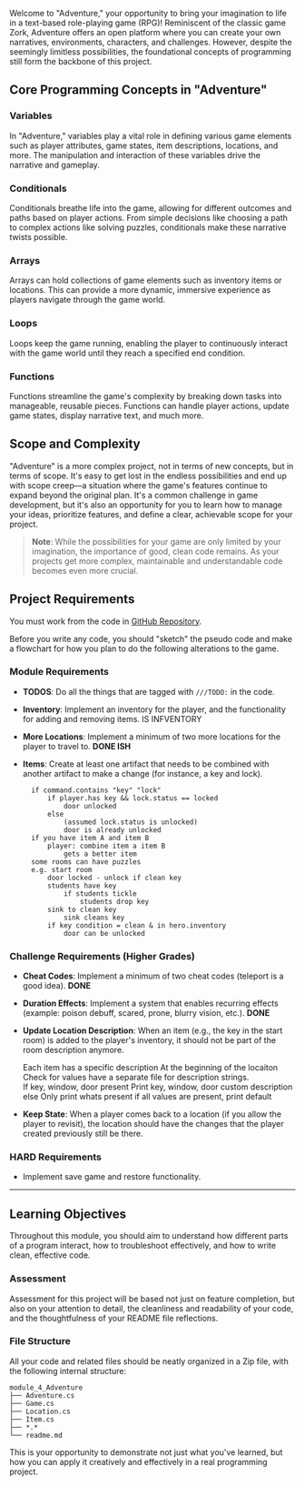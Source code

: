 Welcome to "Adventure," your opportunity to bring your imagination to life in a text-based role-playing game (RPG)! Reminiscent of the classic game Zork, Adventure offers an open platform where you can create your own narratives, environments, characters, and challenges. However, despite the seemingly limitless possibilities, the foundational concepts of programming still form the backbone of this project.

## Core Programming Concepts in "Adventure"

### Variables

In "Adventure," variables play a vital role in defining various game elements such as player attributes, game states, item descriptions, locations, and more. The manipulation and interaction of these variables drive the narrative and gameplay.

### Conditionals

Conditionals breathe life into the game, allowing for different outcomes and paths based on player actions. From simple decisions like choosing a path to complex actions like solving puzzles, conditionals make these narrative twists possible.

### Arrays

Arrays can hold collections of game elements such as inventory items or locations. This can provide a more dynamic, immersive experience as players navigate through the game world.

### Loops

Loops keep the game running, enabling the player to continuously interact with the game world until they reach a specified end condition.

### Functions

Functions streamline the game's complexity by breaking down tasks into manageable, reusable pieces. Functions can handle player actions, update game states, display narrative text, and much more.

## Scope and Complexity

"Adventure" is a more complex project, not in terms of new concepts, but in terms of scope. It's easy to get lost in the endless possibilities and end up with scope creep—a situation where the game's features continue to expand beyond the original plan. It's a common challenge in game development, but it's also an opportunity for you to learn how to manage your ideas, prioritize features, and define a clear, achievable scope for your project.

> **Note**: While the possibilities for your game are only limited by your imagination, the importance of good, clean code remains. As your projects get more complex, maintainable and understandable code becomes even more crucial.

## Project Requirements

You must work from the code in [GitHub Repository](https://github.com/CodeCraftCurriculum-I/module_4_adventure).

Before you write any code, you should "sketch" the pseudo code and make a flowchart for how you plan to do the following alterations to the game.

### Module Requirements

- **TODOS**: Do all the things that are tagged with `///TODO:` in the code.
- **Inventory**: Implement an inventory for the player, and the functionality for adding and removing items. IS INFVENTORY
- **More Locations**: Implement a minimum of two more locations for the player to travel to. **DONE ISH**
- **Items**: Create at least one artifact that needs to be combined with another artifact to make a change (for instance, a key and lock).

        if command.contains "key" "lock"
            if player.has key && lock.status == locked
                door unlocked
            else
                (assumed lock.status is unlocked)
                door is already unlocked
        if you have item A and item B
            player: combine item a item B  
                gets a better item
        some rooms can have puzzles
        e.g. start room
            door locked - unlock if clean key
            students have key
                if students tickle
                    students drop key
            sink to clean key
                sink cleans key
            if key condition = clean & in hero.inventory
                door can be unlocked

### Challenge Requirements (Higher Grades)

- **Cheat Codes**: Implement a minimum of two cheat codes (teleport is a good idea). **DONE**
- **Duration Effects**: Implement a system that enables recurring effects (example: poison debuff, scared, prone, blurry vision, etc.). **DONE**
- **Update Location Description**: When an item (e.g., the key in the start room) is added to the player's inventory, it should not be part of the room description anymore.

    Each item has a specific description
        At the beginning of the locaiton
            Check for values
                have a separate file for description strings.   
                If key, window, door present
                    Print key, window, door custom description
                else 
                    Only print whats present
            if all values are present, print default
- **Keep State**: When a player comes back to a location (if you allow the player to revisit), the location should have the changes that the player created previously still be there.

### HARD Requirements

- Implement save game and restore functionality.

---

## Learning Objectives

Throughout this module, you should aim to understand how different parts of a program interact, how to troubleshoot effectively, and how to write clean, effective code.

### Assessment

Assessment for this project will be based not just on feature completion, but also on your attention to detail, the cleanliness and readability of your code, and the thoughtfulness of your README file reflections.

### File Structure

All your code and related files should be neatly organized in a Zip file, with the following internal structure:

```
module_4_Adventure
├── Adventure.cs
├── Game.cs
├── Location.cs
├── Item.cs
├── *.*
└── readme.md
```

This is your opportunity to demonstrate not just what you've learned, but how you can apply it creatively and effectively in a real programming project.

